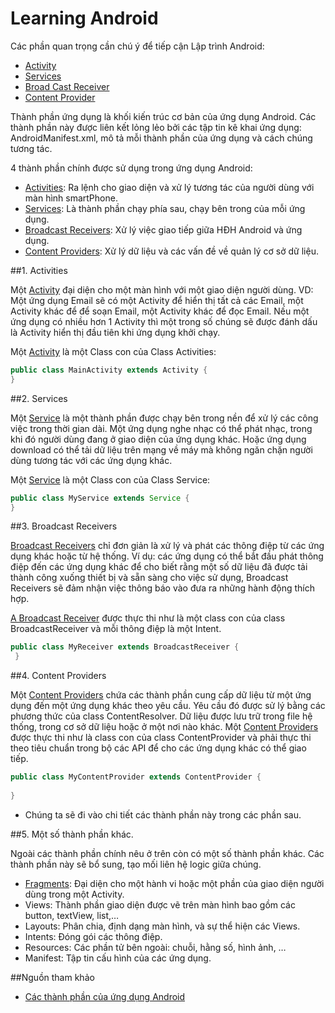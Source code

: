 # Learning Android
Các phần quan trọng cần chú ý để tiếp cận Lập trình Android:
+ [Activity](https://github.com/trantrungnt/LearningActivity)
+ [Services](https://github.com/trantrungnt/LearningServices)
+ [Broad Cast Receiver](https://github.com/trantrungnt/LearningBroadCastReceivers)
+ [Content Provider](https://github.com/trantrungnt/LearningContentProvider)

Thành phần ứng dụng là khối kiến trúc cơ bản của ứng dụng Android. Các thành phần này được liên kết lỏng lẻo bởi các tập tin kê khai ứng dụng: AndroidManifest.xml, mô tả mỗi thành phần của ứng dụng và cách chúng tương tác.

4 thành phần chính được sử dụng trong ứng dụng Android:

 + [Activities](https://github.com/trantrungnt/LearningActivity): Ra lệnh cho giao diện và xử lý tương tác của người dùng với màn hình smartPhone.
 + [Services](https://github.com/trantrungnt/LearningServices): Là thành phần chạy phía sau, chạy bên trong của mỗi ứng dụng.
 + [Broadcast Receivers](https://github.com/trantrungnt/LearningBroadCastReceivers): Xử lý việc giao tiếp giữa HĐH Android và ứng dụng.
 + [Content Providers](https://github.com/trantrungnt/LearningContentProvider): Xử lý dữ liệu và  các vấn đề về quản lý cơ sở dữ liệu.

##1. Activities

Một [Activity](https://github.com/trantrungnt/LearningActivity) đại diện cho một màn hình với một giao diện người dùng. VD: Một ứng dụng Email sẽ có một Activity để hiển thị tất cả các Email, một Activity khác để để soạn Email, một Activity khác để đọc Email. Nếu một ứng dụng có nhiều hơn 1 Activity thì một trong số chúng sẽ được đánh dấu là Activity hiển thị đầu tiên khi ứng dụng khởi chạy.

Một [Activity](https://github.com/trantrungnt/LearningActivity) là một Class con của Class Activities:
```Java
public class MainActivity extends Activity {
}
```
##2. Services

Một [Service](https://github.com/trantrungnt/LearningServices) là một thành phần được chạy bên trong nền để xử lý các công việc trong thời gian dài. Một ứng dụng nghe nhạc có thể phát nhạc, trong khi đó người dùng đang ở giao diện của ứng dụng khác. Hoặc ứng dụng download có thể tải dữ liệu trên mạng về máy mà không ngăn chặn người dùng tương tác với các ứng dụng khác.

Một [Service](https://github.com/trantrungnt/LearningServices) là một Class con của Class Service:

```Java
public class MyService extends Service {
}
```
##3. Broadcast Receivers

[Broadcast Receivers](https://github.com/trantrungnt/LearningBroadCastReceivers) chỉ đơn giản là xử lý và phát các thông điệp từ các ứng dụng khác hoặc từ hệ thống. Ví dụ: các ứng dụng có thể bắt đầu phát thông điệp đến các ứng dụng khác để cho biết rằng một số dữ liệu đã được tải thành công xuống thiết bị và sẵn sàng cho việc sử dụng, Broadcast Receivers sẽ đảm nhận việc thông báo vào đưa ra những hành động thích hợp.

[A Broadcast Receiver](https://github.com/trantrungnt/LearningBroadCastReceivers) được thực thi như là một class con của class BroadcastReceiver và mỗi thông điệp là một Intent.
```Java
public class MyReceiver extends BroadcastReceiver {
 }
```
##4. Content Providers

Một [Content Providers](https://github.com/trantrungnt/LearningContentProvider) chứa các thành phần cung cấp dữ liệu từ một ứng dụng đến một ứng dụng khác theo yêu cầu. Yêu cầu đó được sử lý bằng các phương thức của class ContentResolver. Dữ liệu được lưu trữ trong file hệ thống, trong cơ sở dữ liệu hoặc ở một nơi nào khác.
Một [Content Providers](https://github.com/trantrungnt/LearningContentProvider) được thực thi như là class con của class ContentProvider và phải thực thi theo tiêu chuẩn trong bộ các API để cho các ứng dụng khác có thể giao tiếp.
```Java
public class MyContentProvider extends ContentProvider { 
 
}
```
* Chúng ta sẽ đi vào chi tiết các thành phần này trong các phần sau.

##5. Một số thành phần khác.

Ngoài các thành phần chính nêu ở trên còn có một số thành phần khác. Các thành phần này sẽ bổ sung, tạo mối liên hệ logic giữa chúng.

+ [Fragments](http://bugcodes.com/android/android-tut-11-fragment/): Đại diện cho một hành vi hoặc một phần của giao diện người dùng trong một Activity.
+ Views: Thành phần giao diện được vẽ trên màn hình bao gồm các button, textView, list,…
+ Layouts: Phân chia, định dạng màn hình, và sự thể hiện các Views.
+ Intents: Đóng gói các thông điệp.
+ Resources: Các phần tử bên ngoài: chuỗi, hằng số, hình ảnh, …
+ Manifest: Tập tin cấu hình của các ứng dụng.

##Nguồn tham khảo
+ [Các thành phần của ứng dụng Android](https://laptrinhtuduy.wordpress.com/2014/04/20/cac-thanh-phan-cua-ung-dung-android/)


 

 
